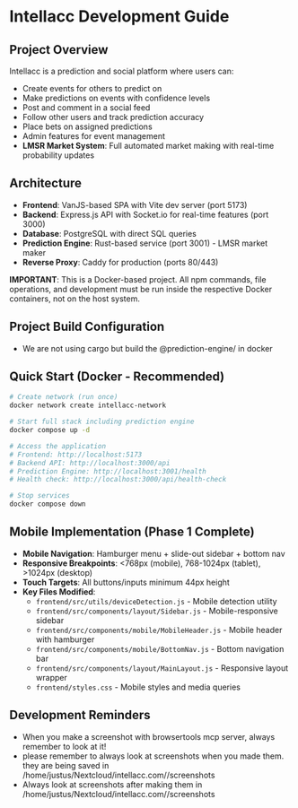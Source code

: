 # Intellacc Development Guide

## Project Overview
Intellacc is a prediction and social platform where users can:
- Create events for others to predict on
- Make predictions on events with confidence levels
- Post and comment in a social feed
- Follow other users and track prediction accuracy
- Place bets on assigned predictions
- Admin features for event management
- **LMSR Market System**: Full automated market making with real-time probability updates

## Architecture
- **Frontend**: VanJS-based SPA with Vite dev server (port 5173)
- **Backend**: Express.js API with Socket.io for real-time features (port 3000)
- **Database**: PostgreSQL with direct SQL queries
- **Prediction Engine**: Rust-based service (port 3001) - LMSR market maker
- **Reverse Proxy**: Caddy for production (ports 80/443)

**IMPORTANT**: This is a Docker-based project. All npm commands, file operations, and development must be run inside the respective Docker containers, not on the host system.

## Project Build Configuration
- We are not using cargo but build the @prediction-engine/ in docker

## Quick Start (Docker - Recommended)
```bash
# Create network (run once)
docker network create intellacc-network

# Start full stack including prediction engine
docker compose up -d

# Access the application
# Frontend: http://localhost:5173
# Backend API: http://localhost:3000/api
# Prediction Engine: http://localhost:3001/health
# Health check: http://localhost:3000/api/health-check

# Stop services
docker compose down
```

## Mobile Implementation (Phase 1 Complete)
- **Mobile Navigation**: Hamburger menu + slide-out sidebar + bottom nav
- **Responsive Breakpoints**: <768px (mobile), 768-1024px (tablet), >1024px (desktop)
- **Touch Targets**: All buttons/inputs minimum 44px height
- **Key Files Modified**:
  - `frontend/src/utils/deviceDetection.js` - Mobile detection utility
  - `frontend/src/components/layout/Sidebar.js` - Mobile-responsive sidebar
  - `frontend/src/components/mobile/MobileHeader.js` - Mobile header with hamburger
  - `frontend/src/components/mobile/BottomNav.js` - Bottom navigation bar
  - `frontend/src/components/layout/MainLayout.js` - Responsive layout wrapper
  - `frontend/styles.css` - Mobile styles and media queries

## Development Reminders
- When you make a screenshot with browsertools mcp server, always remember to look at it!
- please remember to always look at screenshots when you made them. they are being saved in /home/justus/Nextcloud/intellacc.com//screenshots
- Always look at screenshots after making them in /home/justus/Nextcloud/intellacc.com//screenshots